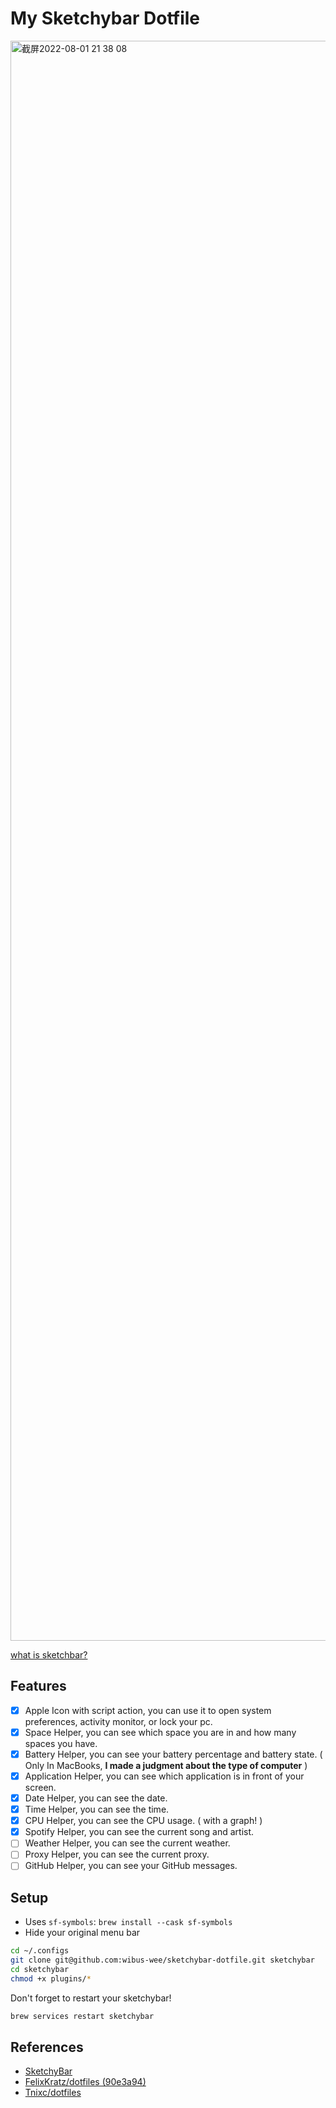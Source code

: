 # My Sketchybar Dotfile

<img width="2560" alt="截屏2022-08-01 21 38 08" src="https://user-images.githubusercontent.com/62133302/182160425-60a5c4d7-b274-4eac-8995-fe9215acd8c4.png">

[what is sketchbar?](https://github.com/FelixKratz/SketchyBar)

## Features

- [x] Apple Icon with script action, you can use it to open system preferences, activity monitor, or lock your pc.
- [x] Space Helper, you can see which space you are in and how many spaces you have.
- [x] Battery Helper, you can see your battery percentage and battery state. ( Only In MacBooks, **I made a judgment about the type of computer** )
- [x] Application Helper, you can see which application is in front of your screen.
- [x] Date Helper, you can see the date.
- [x] Time Helper, you can see the time.
- [x] CPU Helper, you can see the CPU usage. ( with a graph! )
- [x] Spotify Helper, you can see the current song and artist.
- [ ] Weather Helper, you can see the current weather.
- [ ] Proxy Helper, you can see the current proxy.
- [ ] GitHub Helper, you can see your GitHub messages.

## Setup

- Uses `sf-symbols`: `brew install --cask sf-symbols`
- Hide your original menu bar

```bash
cd ~/.configs
git clone git@github.com:wibus-wee/sketchybar-dotfile.git sketchybar
cd sketchybar
chmod +x plugins/*
```

Don't forget to restart your sketchybar!

```bash
brew services restart sketchybar
```

## References

- [SketchyBar](https://github.com/FelixKratz/SketchyBar)
- [FelixKratz/dotfiles (90e3a94)](https://github.com/FelixKratz/dotfiles/tree/90e3a94727b4a8ab2211500fee0f3d1e77f603a6)
- [Tnixc/dotfiles](https://github.com/FelixKratz/SketchyBar/discussions/47#discussioncomment-3069564)